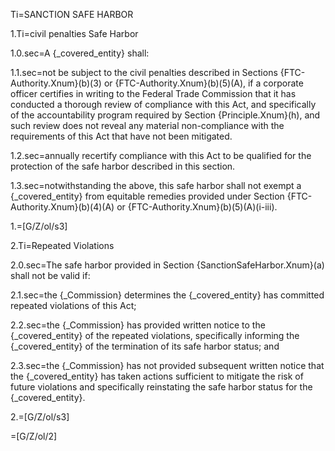 Ti=SANCTION SAFE HARBOR

1.Ti=civil penalties Safe Harbor

1.0.sec=A {_covered_entity} shall:

1.1.sec=not be subject to the civil penalties described in Sections {FTC-Authority.Xnum}(b)(3) or {FTC-Authority.Xnum}(b)(5)(A), if a corporate officer certifies in writing to the Federal Trade Commission that it has conducted a thorough review of compliance with this Act, and specifically of the accountability program required by Section {Principle.Xnum}(h), and such review does not reveal any material non-compliance with the requirements of this Act that have not been mitigated.

1.2.sec=annually recertify compliance with this Act to be qualified for the protection of the safe harbor described in this section.

1.3.sec=notwithstanding the above, this safe harbor shall not exempt a {_covered_entity} from equitable remedies provided under Section {FTC-Authority.Xnum}(b)(4)(A) or {FTC-Authority.Xnum}(b)(5)(A)(i-iii).

1.=[G/Z/ol/s3]

2.Ti=Repeated Violations

2.0.sec=The safe harbor provided in Section {SanctionSafeHarbor.Xnum}(a) shall not be valid if:

2.1.sec=the {_Commission} determines the {_covered_entity} has committed repeated violations of this Act;

2.2.sec=the {_Commission} has provided written notice to the {_covered_entity} of the repeated violations, specifically informing the {_covered_entity} of the termination of its safe harbor status; and

2.3.sec=the {_Commission} has not provided subsequent written notice that the {_covered_entity} has taken actions sufficient to mitigate the risk of future violations and specifically reinstating the safe harbor status for the {_covered_entity}.

2.=[G/Z/ol/s3]

=[G/Z/ol/2]
